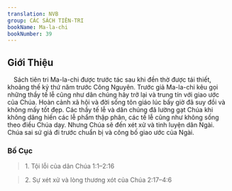 ```yaml
---
translation: NVB
group: CÁC SÁCH TIÊN-TRI
bookName: Ma-la-chi 
bookNumber: 39
---
```


<div class="title"><h2>Giới Thiệu </h2></div> Sách tiên tri Ma-la-chi được trước tác sau khi đền thờ được tái thiết, khoảng thế kỷ thứ năm trước Công Nguyên. Trước giả Ma-la-chi kêu gọi những thầy tế lễ cũng như dân chúng hãy trở lại và trung tín với giao ước của Chúa. Hoàn cảnh xã hội và đời sống tôn giáo lúc bấy giờ đã suy đồi và không mấy tốt đẹp. Các thầy tế lễ và dân chúng đã lường gạt Chúa khi không dâng hiến các lễ phẩm thập phân, các tế lễ cũng như không sống theo điều Chúa dạy. Nhưng Chúa sẽ đến xét xử và tinh luyện dân Ngài. Chúa sai sứ giả đi trước chuẩn bị và công bố giao ước của Ngài. <br/><div class="title"><h3>Bố Cục </h3></div><blockquote>1. Tội lỗi của dân Chúa 1:1–2:16</blockquote><blockquote>2. Sự xét xử và lòng thương xót của Chúa 2:17–4:6</blockquote>
